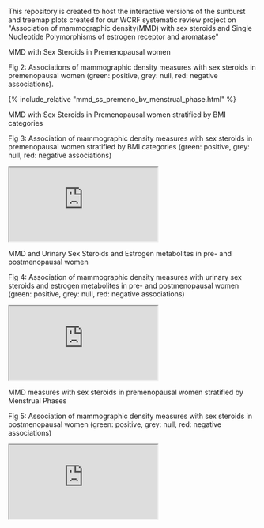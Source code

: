 This repository is created to host the interactive versions of the sunburst and treemap plots created for our WCRF systematic review project on "Association of mammographic density(MMD) with sex steroids and Single Nucleotide Polymorphisms of estrogen receptor and aromatase"

MMD with Sex Steroids in Premenopausal women

Fig 2: Associations of mammographic density measures with sex steroids in premenopausal women (green: positive, grey: null, red: negative associations).

{% include_relative "mmd_ss_premeno_bv_menstrual_phase.html" %}

MMD with Sex Steroids in Premenopausal women stratified by BMI categories

Fig 3: Association of mammographic density measures with sex steroids in premenopausal women stratified by BMI categories (green: positive, grey: null, red: negative associations)
<iframe src="https://github.com/WCRF/SysRev-Metan/blob/main/mmd_ss_by_BMI.html"></iframe>

MMD and Urinary Sex Steroids and Estrogen metabolites in pre- and postmenopausal women

Fig 4: Association of mammographic density measures with urinary sex steroids and estrogen metabolites in pre- and postmenopausal women (green: positive, grey: null, red: negative associations)
<iframe src="https://github.com/WCRF/SysRev-Metan/blob/main/mmd_urinary_ss.html"></iframe>

MMD measures with sex steroids in premenopausal women stratified by Menstrual Phases

Fig 5: Association of mammographic density measures with sex steroids in postmenopausal women (green: positive, grey: null, red: negative associations)
<iframe src="https://github.com/WCRF/SysRev-Metan/blob/main/post_menop.html"></iframe>
